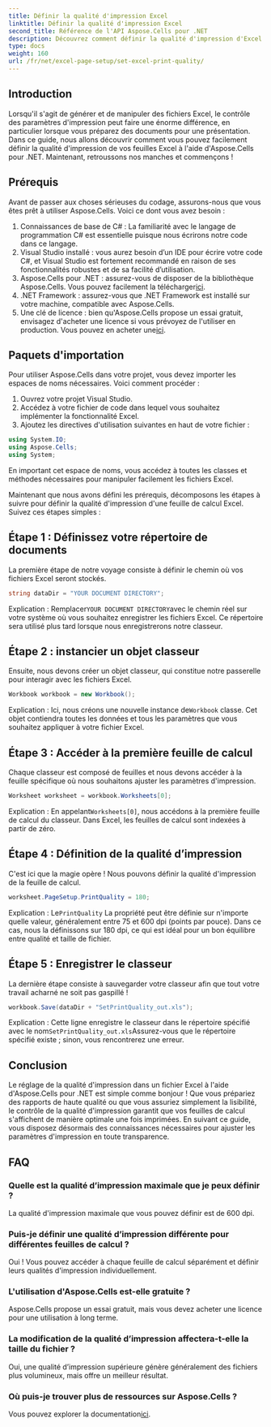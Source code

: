```yaml
---
title: Définir la qualité d'impression Excel
linktitle: Définir la qualité d'impression Excel
second_title: Référence de l'API Aspose.Cells pour .NET
description: Découvrez comment définir la qualité d'impression d'Excel à l'aide d'Aspose.Cells pour .NET grâce à notre guide étape par étape. Techniques de codage simples pour de meilleurs résultats d'impression.
type: docs
weight: 160
url: /fr/net/excel-page-setup/set-excel-print-quality/
---
```

## Introduction

Lorsqu'il s'agit de générer et de manipuler des fichiers Excel, le contrôle des paramètres d'impression peut faire une énorme différence, en particulier lorsque vous préparez des documents pour une présentation. Dans ce guide, nous allons découvrir comment vous pouvez facilement définir la qualité d'impression de vos feuilles Excel à l'aide d'Aspose.Cells pour .NET. Maintenant, retroussons nos manches et commençons !

## Prérequis

Avant de passer aux choses sérieuses du codage, assurons-nous que vous êtes prêt à utiliser Aspose.Cells. Voici ce dont vous avez besoin :

1. Connaissances de base de C# : La familiarité avec le langage de programmation C# est essentielle puisque nous écrirons notre code dans ce langage.
2. Visual Studio installé : vous aurez besoin d’un IDE pour écrire votre code C#, et Visual Studio est fortement recommandé en raison de ses fonctionnalités robustes et de sa facilité d’utilisation.
3. Aspose.Cells pour .NET : assurez-vous de disposer de la bibliothèque Aspose.Cells. Vous pouvez facilement la télécharger[ici](https://releases.aspose.com/cells/net/).
4. .NET Framework : assurez-vous que .NET Framework est installé sur votre machine, compatible avec Aspose.Cells.
5.  Une clé de licence : bien qu'Aspose.Cells propose un essai gratuit, envisagez d'acheter une licence si vous prévoyez de l'utiliser en production. Vous pouvez en acheter une[ici](https://purchase.aspose.com/buy).

## Paquets d'importation

Pour utiliser Aspose.Cells dans votre projet, vous devez importer les espaces de noms nécessaires. Voici comment procéder :

1. Ouvrez votre projet Visual Studio.
2. Accédez à votre fichier de code dans lequel vous souhaitez implémenter la fonctionnalité Excel.
3. Ajoutez les directives d'utilisation suivantes en haut de votre fichier :

```csharp
using System.IO;
using Aspose.Cells;
using System;
```

En important cet espace de noms, vous accédez à toutes les classes et méthodes nécessaires pour manipuler facilement les fichiers Excel.

Maintenant que nous avons défini les prérequis, décomposons les étapes à suivre pour définir la qualité d'impression d'une feuille de calcul Excel. Suivez ces étapes simples :

## Étape 1 : Définissez votre répertoire de documents

La première étape de notre voyage consiste à définir le chemin où vos fichiers Excel seront stockés. 

```csharp
string dataDir = "YOUR DOCUMENT DIRECTORY";
```

 Explication : Remplacer`YOUR DOCUMENT DIRECTORY`avec le chemin réel sur votre système où vous souhaitez enregistrer les fichiers Excel. Ce répertoire sera utilisé plus tard lorsque nous enregistrerons notre classeur.

## Étape 2 : instancier un objet classeur

Ensuite, nous devons créer un objet classeur, qui constitue notre passerelle pour interagir avec les fichiers Excel.

```csharp
Workbook workbook = new Workbook();
```

 Explication : Ici, nous créons une nouvelle instance de`Workbook` classe. Cet objet contiendra toutes les données et tous les paramètres que vous souhaitez appliquer à votre fichier Excel.

## Étape 3 : Accéder à la première feuille de calcul

Chaque classeur est composé de feuilles et nous devons accéder à la feuille spécifique où nous souhaitons ajuster les paramètres d'impression.

```csharp
Worksheet worksheet = workbook.Worksheets[0];
```

 Explication : En appelant`Worksheets[0]`, nous accédons à la première feuille de calcul du classeur. Dans Excel, les feuilles de calcul sont indexées à partir de zéro.

## Étape 4 : Définition de la qualité d’impression

C'est ici que la magie opère ! Nous pouvons définir la qualité d'impression de la feuille de calcul.

```csharp
worksheet.PageSetup.PrintQuality = 180;
```

 Explication : Le`PrintQuality` La propriété peut être définie sur n'importe quelle valeur, généralement entre 75 et 600 dpi (points par pouce). Dans ce cas, nous la définissons sur 180 dpi, ce qui est idéal pour un bon équilibre entre qualité et taille de fichier.

## Étape 5 : Enregistrer le classeur

La dernière étape consiste à sauvegarder votre classeur afin que tout votre travail acharné ne soit pas gaspillé !

```csharp
workbook.Save(dataDir + "SetPrintQuality_out.xls");
```

 Explication : Cette ligne enregistre le classeur dans le répertoire spécifié avec le nom`SetPrintQuality_out.xls`Assurez-vous que le répertoire spécifié existe ; sinon, vous rencontrerez une erreur.

## Conclusion

Le réglage de la qualité d'impression dans un fichier Excel à l'aide d'Aspose.Cells pour .NET est simple comme bonjour ! Que vous prépariez des rapports de haute qualité ou que vous assuriez simplement la lisibilité, le contrôle de la qualité d'impression garantit que vos feuilles de calcul s'affichent de manière optimale une fois imprimées. En suivant ce guide, vous disposez désormais des connaissances nécessaires pour ajuster les paramètres d'impression en toute transparence.

## FAQ

### Quelle est la qualité d’impression maximale que je peux définir ?  
La qualité d'impression maximale que vous pouvez définir est de 600 dpi.

### Puis-je définir une qualité d’impression différente pour différentes feuilles de calcul ?  
Oui ! Vous pouvez accéder à chaque feuille de calcul séparément et définir leurs qualités d'impression individuellement.

### L'utilisation d'Aspose.Cells est-elle gratuite ?  
Aspose.Cells propose un essai gratuit, mais vous devez acheter une licence pour une utilisation à long terme.

### La modification de la qualité d’impression affectera-t-elle la taille du fichier ?  
Oui, une qualité d’impression supérieure génère généralement des fichiers plus volumineux, mais offre un meilleur résultat.

### Où puis-je trouver plus de ressources sur Aspose.Cells ?  
 Vous pouvez explorer la documentation[ici](https://reference.aspose.com/cells/net/).